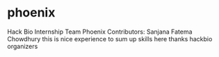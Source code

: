 # phoenix
Hack Bio Internship 
Team Phoenix
Contributors: 
Sanjana Fatema Chowdhury
this is nice experience to sum up skills here
thanks hackbio organizers
